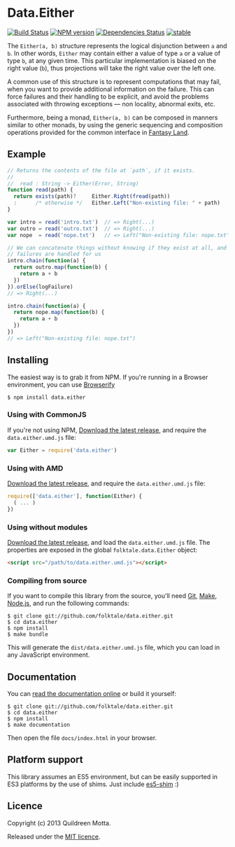 Data.Either
===========

[![Build Status](https://secure.travis-ci.org/folktale/data.either.png?branch=master)](https://travis-ci.org/folktale/data.either)
[![NPM version](https://badge.fury.io/js/data.either.png)](http://badge.fury.io/js/data.either)
[![Dependencies Status](https://david-dm.org/folktale/data.either.png)](https://david-dm.org/folktale/data.either)
[![stable](http://hughsk.github.io/stability-badges/dist/stable.svg)](http://github.com/hughsk/stability-badges)


The `Either(a, b)` structure represents the logical disjunction between `a` and
`b`. In other words, `Either` may contain either a value of type `a` or a value
of type `b`, at any given time. This particular implementation is biased on the
right value (`b`), thus projections will take the right value over the left
one.

A common use of this structure is to represent computations that may fail, when you
want to provide additional information on the failure. This can force failures
and their handling to be explicit, and avoid the problems associated with
throwing exceptions — non locality, abnormal exits, etc.

Furthermore, being a monad, `Either(a, b)` can be composed in manners similar
to other monads, by using the generic sequencing and composition operations
provided for the common interface in [Fantasy Land][].


## Example

```js
// Returns the contents of the file at `path`, if it exists.
//
//  read : String -> Either(Error, String)
function read(path) {
  return exists(path)?     Either.Right(fread(path))
  :      /* otherwise */   Either.Left("Non-existing file: " + path)
}

var intro = read('intro.txt')  // => Right(...)
var outro = read('outro.txt')  // => Right(...)
var nope  = read('nope.txt')   // => Left("Non-existing file: nope.txt")

// We can concatenate things without knowing if they exist at all, and
// failures are handled for us
intro.chain(function(a) {
  return outro.map(function(b) {
    return a + b
  })
}).orElse(logFailure)
// => Right(...)

intro.chain(function(a) {
  return nope.map(function(b) {
    return a + b
  })
})
// => Left("Non-existing file: nope.txt")
```


## Installing

The easiest way is to grab it from NPM. If you're running in a Browser
environment, you can use [Browserify][]

    $ npm install data.either


### Using with CommonJS

If you're not using NPM, [Download the latest release][release], and require
the `data.either.umd.js` file:

```js
var Either = require('data.either')
```


### Using with AMD

[Download the latest release][release], and require the `data.either.umd.js`
file:

```js
require(['data.either'], function(Either) {
  ( ... )
})
```


### Using without modules

[Download the latest release][release], and load the `data.either.umd.js`
file. The properties are exposed in the global `folktale.data.Either` object:

```html
<script src="/path/to/data.either.umd.js"></script>
```


### Compiling from source

If you want to compile this library from the source, you'll need [Git][],
[Make][], [Node.js][], and run the following commands:

    $ git clone git://github.com/folktale/data.either.git
    $ cd data.either
    $ npm install
    $ make bundle
    
This will generate the `dist/data.either.umd.js` file, which you can load in
any JavaScript environment.

    
## Documentation

You can [read the documentation online][docs] or build it yourself:

    $ git clone git://github.com/folktale/data.either.git
    $ cd data.either
    $ npm install
    $ make documentation

Then open the file `docs/index.html` in your browser.


## Platform support

This library assumes an ES5 environment, but can be easily supported in ES3
platforms by the use of shims. Just include [es5-shim][] :)


## Licence

Copyright (c) 2013 Quildreen Motta.

Released under the [MIT licence](https://github.com/folktale/data.either/blob/master/LICENCE).

<!-- links -->
[Fantasy Land]: https://github.com/fantasyland/fantasy-land
[Browserify]: http://browserify.org/
[Git]: http://git-scm.com/
[Make]: http://www.gnu.org/software/make/
[Node.js]: http://nodejs.org/
[es5-shim]: https://github.com/kriskowal/es5-shim
[docs]: http://docs.folktalejs.org/en/latest/api/data/either/index.html
<!-- [release: https://github.com/folktale/data.either/releases/download/v$VERSION/data.either-$VERSION.tar.gz] -->
[release]: https://github.com/folktale/data.either/releases/download/v1.3.0/data.either-1.3.0.tar.gz
<!-- [/release] -->
